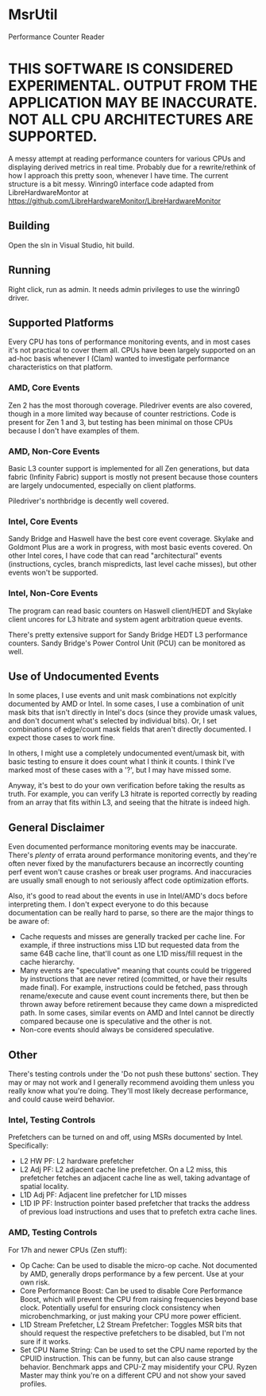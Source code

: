 # MsrUtil
Performance Counter Reader

# THIS SOFTWARE IS CONSIDERED EXPERIMENTAL. OUTPUT FROM THE APPLICATION MAY BE INACCURATE. NOT ALL CPU ARCHITECTURES ARE SUPPORTED.

A messy attempt at reading performance counters for various CPUs and displaying derived metrics in real time. Probably due for a rewrite/rethink of how I approach this pretty soon, whenever I have time. The current structure is a bit messy. Winring0 interface code adapted from LibreHardwareMontor at https://github.com/LibreHardwareMonitor/LibreHardwareMonitor

## Building
Open the sln in Visual Studio, hit build.

## Running
Right click, run as admin. It needs admin privileges to use the winring0 driver.

## Supported Platforms
Every CPU has tons of performance monitoring events, and in most cases it's not practical to cover them all. CPUs have been largely supported on an ad-hoc basis whenever I (Clam) wanted to investigate performance characteristics on that platform.

### AMD, Core Events
Zen 2 has the most thorough coverage. Piledriver events are also covered, though in a more limited way because of counter restrictions.
Code is present for Zen 1 and 3, but testing has been minimal on those CPUs because I don't have examples of them.

### AMD, Non-Core Events
Basic L3 counter support is implemented for all Zen generations, but data fabric (Infinity Fabric) support is mostly not present because those counters are largely undocumented, especially on client platforms.

Piledriver's northbridge is decently well covered. 
### Intel, Core Events
Sandy Bridge and Haswell have the best core event coverage. Skylake and Goldmont Plus are a work in progress, with most basic events covered. On other Intel cores, I have code that can read "architectural" events (instructions, cycles, branch mispredicts, last level cache misses), but other events won't be supported.

### Intel, Non-Core Events
The program can read basic counters on Haswell client/HEDT and Skylake client uncores for L3 hitrate and system agent arbitration queue events. 

There's pretty extensive support for Sandy Bridge HEDT L3 performance counters. Sandy Bridge's Power Control Unit (PCU) can be monitored as well.

## Use of Undocumented Events
In some places, I use events and unit mask combinations not explcitly documented by AMD or Intel. In some cases, I use a combination of unit mask bits that isn't directly in Intel's docs (since they provide umask values, and don't document what's selected by individual bits). Or, I set combinations of edge/count mask fields that aren't directly documented. I expect those cases to work fine. 

In others, I might use a completely undocumented event/umask bit, with basic testing to ensure it does count what I think it counts. I think I've marked most of these cases with a '?', but I may have missed some.

Anyway, it's best to do your own verification before taking the results as truth. For example, you can verify L3 hitrate is reported correctly by reading from an array that fits within L3, and seeing that the hitrate is indeed high.

## General Disclaimer
Even documented performance monitoring events may be inaccurate. There's *plenty* of errata around performance monitoring events, and they're often never fixed by the manufacturers because an incorrectly counting perf event won't cause crashes or break user programs. And inaccuracies are usually small enough to not seriously affect code optimization efforts.

Also, it's good to read about the events in use in Intel/AMD's docs before interpreting them. I don't expect everyone to do this because documentation can be really hard to parse, so there are the major things to be aware of:
- Cache requests and misses are generally tracked per cache line. For example, if three instructions miss L1D but requested data from the same 64B cache line, that'll count as one L1D miss/fill request in the cache hierarchy.
- Many events are "speculative" meaning that counts could be triggered by instructions that are never retired (committed, or have their results made final). For example, instructions could be fetched, pass through rename/execute and cause event count increments there, but then be thrown away before retirement because they came down a mispredicted path. In some cases, similar events on AMD and Intel cannot be directly compared because one is speculative and the other is not.
- Non-core events should always be considered speculative.

## Other

There's testing controls under the 'Do not push these buttons' section. They may or may not work and I generally recommend avoiding them unless you really know what you're doing. They'll most likely decrease performance, and could cause weird behavior. 

### Intel, Testing Controls
Prefetchers can be turned on and off, using MSRs documented by Intel. Specifically:
- L2 HW PF: L2 hardware prefetcher
- L2 Adj PF: L2 adjacent cache line prefetcher. On a L2 miss, this prefetcher fetches an adjacent cache line as well, taking advantage of spatial locality.
- L1D Adj PF: Adjacent line prefetcher for L1D misses
- L1D IP PF: Instruction pointer based prefetcher that tracks the address of previous load instructions and uses that to prefetch extra cache lines.

### AMD, Testing Controls
For 17h and newer CPUs (Zen stuff):
- Op Cache: Can be used to disable the micro-op cache. Not documented by AMD, generally drops performance by a few percent. Use at your own risk.
- Core Performance Boost: Can be used to disable Core Performance Boost, which will prevent the CPU from raising frequencies beyond base clock. Potentially useful for ensuring clock consistency when microbenchmarking, or just making your CPU more power efficient.
- L1D Stream Prefetcher, L2 Stream Prefetcher: Toggles MSR bits that should request the respective prefetchers to be disabled, but I'm not sure if it works.
- Set CPU Name String: Can be used to set the CPU name reported by the CPUID instruction. This can be funny, but can also cause strange behavior. Benchmark apps and CPU-Z may misidentify your CPU. Ryzen Master may think you're on a different CPU and not show your saved profiles.